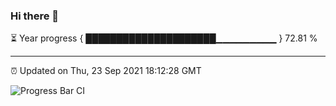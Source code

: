 ### Hi there 👋

⏳ Year progress { █████████████████████▁▁▁▁▁▁▁▁▁ } 72.81 %

---

⏰ Updated on Thu, 23 Sep 2021 18:12:28 GMT

![Progress Bar CI](https://github.com/liununu/liununu/workflows/Progress%20Bar%20CI/badge.svg)
